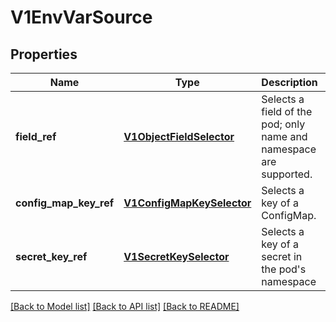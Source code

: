 # V1EnvVarSource

## Properties
Name | Type | Description | Notes
------------ | ------------- | ------------- | -------------
**field_ref** | [**V1ObjectFieldSelector**](V1ObjectFieldSelector.md) | Selects a field of the pod; only name and namespace are supported. | [optional] 
**config_map_key_ref** | [**V1ConfigMapKeySelector**](V1ConfigMapKeySelector.md) | Selects a key of a ConfigMap. | [optional] 
**secret_key_ref** | [**V1SecretKeySelector**](V1SecretKeySelector.md) | Selects a key of a secret in the pod&#39;s namespace | [optional] 

[[Back to Model list]](../README.md#documentation-for-models) [[Back to API list]](../README.md#documentation-for-api-endpoints) [[Back to README]](../README.md)


